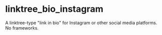 # linktree_bio_instagram
A linktree-type "link in bio" for Instagram or other social media platforms. No frameworks.

